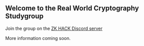 ## Welcome to the Real World Cryptography Studygroup

Join the group on the [ZK HACK Discord server](https://discord.gg/xSWfCgDYZb)

More information coming soon.

